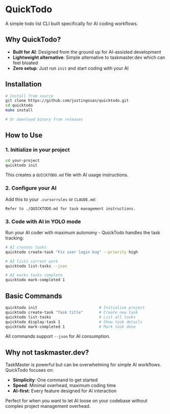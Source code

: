 # QuickTodo

A simple todo list CLI built specifically for AI coding workflows.

## Why QuickTodo?

- **Built for AI**: Designed from the ground up for AI-assisted development
- **Lightweight alternative**: Simple alternative to taskmaster.dev which can feel bloated
- **Zero setup**: Just run `init` and start coding with your AI

## Installation

```bash
# Install from source
git clone https://github.com/justingosan/quicktodo.git
cd quicktodo
make install

# Or download binary from releases
```

## How to Use

### 1. Initialize in your project
```bash
cd your-project
quicktodo init
```
This creates a `QUICKTODO.md` file with AI usage instructions.

### 2. Configure your AI
Add this to your `.cursorrules` or `CLAUDE.md`:
```
Refer to ./QUICKTODO.md for task management instructions.
```

### 3. Code with AI in YOLO mode
Run your AI coder with maximum autonomy - QuickTodo handles the task tracking:

```bash
# AI creates tasks
quicktodo create-task "Fix user login bug" --priority high

# AI lists current work
quicktodo list-tasks --json

# AI marks tasks complete
quicktodo mark-completed 1
```

## Basic Commands

```bash
quicktodo init                           # Initialize project
quicktodo create-task "Task title"       # Create new task
quicktodo list-tasks                     # List all tasks
quicktodo display-task 1                 # Show task details
quicktodo mark-completed 1               # Mark task done
```

All commands support `--json` for AI consumption.

## Why not taskmaster.dev?

TaskMaster is powerful but can be overwhelming for simple AI workflows. QuickTodo focuses on:
- **Simplicity**: One command to get started
- **Speed**: Minimal overhead, maximum coding time
- **AI-first**: Every feature designed for AI interaction

Perfect for when you want to let AI loose on your codebase without complex project management overhead.
